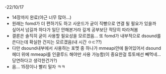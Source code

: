 -22/10/17  
- 14장까지 완료(야근 너무 많아...)  
- 원래는 fomd가 더 편하기도 하고 사운드가 굳이 직빵으로 연결 될 필요가 있을까 싶어서 넘길까 하다가 일단 안해본거라 깊게 공부보단 적당히 따라쳐봄  
- 결론은 솔직히 굳이 사용할 필요성을 모르겠음... 또 fomd가 내부적으로 dsound를 쓴다는데 확실한 건지는 모르겠음(내 시간 ㅇㄷ??)  
- 다만 dsound내부에서 사용하는 포멧 중 하나가 mmeapi안에 들어있어서 dsound헤더 위에 mmeapi를 인클루드 해야만 사용 가능함(이 중요한걸 튜토에선 빼먹네... 당연하다고 생각한건가?)  
- 음... 15장이나 빨리 밀자 ㅋㅋ  
